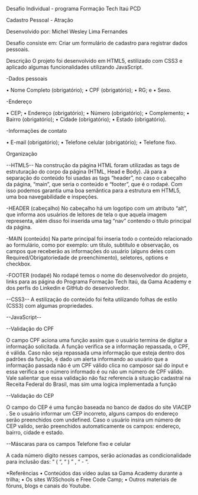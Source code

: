 
Desafio Individual - programa Formação Tech Itaú PCD
 
Cadastro Pessoal - Atração

Desenvolvido por:
Michel Wesley Lima Fernandes

Desafio consiste em:
Criar um formulário de cadastro para registrar dados pessoais.

Descrição
O projeto foi desenvolvido em HTML5, estilizado com CSS3 e aplicado algumas funcionalidades  utilizando JavaScript.


-Dados pessoais

•	Nome Completo (obrigatório);
•	CPF (obrigatório);
•	RG; e
•	Sexo.

-Endereço

•	CEP;
•	Endereço (obrigatório);
•	Número (obrigatório);
•	Complemento;
•	Bairro (obrigatório);
•	Cidade (obrigatório);
•	Estado (obrigatório).

-Informações de contato

•	E-mail (obrigatório);
•	Telefone celular (obrigatório);
•	Telefone fixo.

Organização

--HTML5--
Na construção da página HTML foram utilizadas as tags de estruturação do corpo da página (HTML, Head e Body). Já para a separação do conteúdo foi usadas as tags “header”, no caso o cabeçalho da página, “main”, que seria o conteúdo e “footer”, que é o rodapé. Com isso podemos garantia uma boa semântica para a estrutura em HTML5, uma boa navegabilidade e inspeções.

-HEADER (cabeçalho)
No cabeçalho há um logotipo com um atributo “alt”, que informa aos usuários de leitores de tela o que aquela imagem representa, além disso foi inserida uma tag “nav” contendo o título principal da página.

-MAIN (conteúdo)
Na parte principal foi inseria todo o conteúdo relacionado ao formulário, como por exemplo: um título, subtítulo e observação, os campos que receberão as informações do usuário (alguns deles com Required/Obrigatoriedade de preenchimento), seletores, options e checkbox.

-FOOTER (rodapé)
No rodapé temos o nome do desenvolvedor do projeto,  links para as página do Programa Formação Tech Itaú, da Gama Academy e dos perfis do Linkedin e GitHub do desenvolvedor.


--CSS3--
A estilização do conteúdo foi feita utilizando folhas de estilo (CSS3) com algumas propriedades.


--JavaScript--

--Validação do CPF

O campo CPF aciona uma função assim que o usuário termina de digitar a informação solicitada. A função verifica se a informação repassada, o CPF, é válida. Caso não seja  repassada uma informação que esteja dentro dos padrões da função, é dado um alerta informando ao usuário que a informação passada não é um CPF válido clica no camposor sai do input e essa verifica se o número informado é ou não um número de CPF válido. Vale salientar que essa validação não faz referencia à situação cadastral na Receita Federal do Brasil, mas sim uma logica implementada a função

--Validação do CEP

O campo do CEP é uma função baseada no banco de dados do site VIACEP . Se o usuário informar um CEP incorreto, alguns campos do endereço serão preenchidos com undefined. Caso o usuário insira um número de CEP valido, serão preenchidos automaticamente os campos: endereço, bairro, cidade e estado.

--Máscaras para os campos Telefone fixo e celular

A cada número digito nesses campos, serão acionadas as condicionalidade para inclusão das: “ ( “, “ ) ” , “ - “.

*Referências
•	Conteúdos das vídeo aulas sa Gama Academy durante a trilha;
•	Os sites W3Schools e Free Code Camp;
•	Outros materiais de fóruns, blogs e canais do Youtube.

